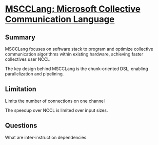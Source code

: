 # [MSCCLang: Microsoft Collective Communication Language](https://parsa.epfl.ch/course-info/cs723/papers/MSCCLang.pdf)

## Summary
MSCCLang focuses on software stack to program and optimize collective communication algorithms within existing hardware, achieving faster collectives user NCCL

The key design behind MSCCLang is the chunk-oriented DSL, enabling parallelization and pipelining.

## Limitation
Limits the number of connections on one channel

The speedup over NCCL is limited over input sizes.


## Questions
What are inter-instruction dependencies